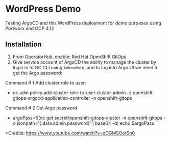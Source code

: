 # WordPress Demo
Testing ArgoCD and this WordPress deployment for demo purposes using Portworx and OCP 4.12

## Installation

1. From OperatorHub, enable: Red Hat OpenShift GitOps
2. Give service account of ArgoCD the ability to manage the cluster by login in to OC CLI using `kubeadmin`, and to log into Argo UI we need to get the Argo password:

Command # 1 Add cluster role to user:
- oc adm policy add-cluster-role-to-user cluster-admin -z openshift-gitops-argocd-application-controller -n openshift-gitops

Command # 2 Get Argo password
- argoPass=$(oc get secret/openshift-gitops-cluster -n openshift-gitops -o jsonpath='{.data.admin\.password}' | base64 -d)
  echo $argoPass

*Credits: https://www.youtube.com/watch?v=pOGMSOotSn0